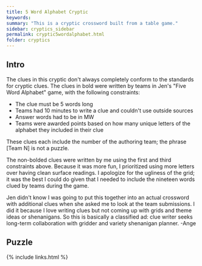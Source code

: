 ```yaml
---
title: 5 Word Alphabet Cryptic
keywords:
summary: "This is a cryptic crossword built from a table game."
sidebar: cryptics_sidebar
permalink: cryptic5wordalphabet.html
folder: cryptics
---
```




## Intro

The clues in this cryptic don't always completely conform to the standards for cryptic clues. The clues in bold were written by teams in Jen's "Five Word Alphabet" game, with the following constraints:

* The clue must be 5 words long
* Teams had 10 minutes to write a clue and couldn't use outside sources
* Answer words had to be in MW
* Teams were awarded points based on how many unique letters of the alphabet they included in their clue

These clues each include the number of the authoring team; the phrase [Team N] is not a puzzle.

The non-bolded clues were written by me using the first and third constraints above.  Because it was more fun, I prioritized using more letters over having clean surface readings.  I apologize for the ugliness of the grid; it was the best I could do given that I needed to include the nineteen words clued by teams during the game.

Jen didn't know I was going to put this together into an actual crossword with additional clues when she asked me to look at the team submissions.  I did it because I love writing clues but not coming up with grids and theme ideas or shenanigans.  So this is basically a classified ad:  clue writer seeks long-term collaboration with gridder and variety shenanigan planner.  -Ange

## Puzzle

<script src="CrosswordCompilerApp/jquery.js"></script><script src="CrosswordCompilerApp/raphael.js"></script><script src="CrosswordCompilerApp/crosswordCompiler.js"></script><script src="5_Word_Alphabet_Cryptic.js"></script><script>
$(function(){ $("#CrosswordCompilerPuz").CrosswordCompiler(CrosswordPuzzleData,null,    {SUBMITMETHOD:"POST",PROGRESS :  "" , ROOTIMAGES: "CrosswordCompilerApp/CrosswordImages/"  } );});</script>
<div id="CrosswordCompilerPuz"></div>



{% include links.html %}
